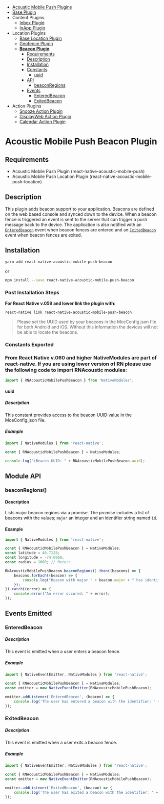 <ul id='nav'>
	<li><a href='index.html'>Acoustic Mobile Push Plugins</a></li>
	<li><a href="react-native-acoustic-mobile-push.html">Base Plugin</a></li>
	<li>
		Content Plugins
		<ul>
			<li><a href="react-native-acoustic-mobile-push-inbox.html">Inbox Plugin</a></li>
			<li><a href="react-native-acoustic-mobile-push-inapp.html">InApp Plugin</a></li>
		</ul>
	</li>
	<li>
		Location Plugins
		<ul>
			<li><a href="react-native-acoustic-mobile-push-location.html">Base Location Plugin</a></li>
			<li><a href="react-native-acoustic-mobile-push-geofence.html">Geofence Plugin</a></li>
			<li>
				<a href='#readme'><b>Beacon Plugin</b></a>
				<ul>
					<li><a href="#requirements">Requirements</a></li>
					<li><a href="#description">Description</a></li>
					<li><a href="#installation">Installation</a></li>
					<li>
						<a href="#user-content-constants-exported">Constants</a>
						<ul>
							<li><a href="#uuid">uuid</a></li>
						</ul>
					</li>
					<li>
						<a href="#user-content-module-api">API</a>
						<ul>
							<li><a href="#beaconregions">beaconRegions</a></li>
						</ul>
					</li>
					<li>
						<a href="#user-content-events-emitted">Events</a>
						<ul>
							<li><a href="#enteredbeacon">EnteredBeacon</a></li>
							<li><a href="#exitedbeacon">ExitedBeacon</a></li>
						</ul>
					</li>
				</ul>
			</li>			
		</ul>
	</li>
	<li>
		Action Plugins
		<ul>
			<li><a href="react-native-acoustic-mobile-push-snooze.html">Snooze Action Plugin</a></li>
			<li><a href="react-native-acoustic-mobile-push-displayweb.html">DisplayWeb Action Plugin</a></li>
			<li><a href="react-native-acoustic-mobile-push-calendar.html">Calendar Action Plugin</a></li>
		</ul>
	</li>
</ul>

# Acoustic Mobile Push Beacon Plugin

## Requirements
- Acoustic Mobile Push Plugin (react-native-acoustic-mobile-push) 
- Acoustic Mobile Push Location Plugin (react-native-acoustic-mobile-push-location) 

## Description
This plugin adds beacon support to your application. Beacons are defined on the web based console and synced down to the device. When a beacon fence is triggered an event is sent to the server that can trigger a push message back to the device. The application is also notified with an <a href="#enteredbeacon">`EnteredBeacon`</a> event when beacon fences are entered and an <a href="#exitedbeacon">`ExitedBeacon`</a> event when beacon fences are exited.

## Installation
```sh
yarn add react-native-acoustic-mobile-push-beacon
```
or 
```sh
npm install --save react-native-acoustic-mobile-push-beacon
```

### Post Installation Steps

**For React Native v.059 and lower link the plugin with:**
```sh
react-native link react-native-acoustic-mobile-push-beacon
```

> Please set the UUID used by your beacons in the MceConfig.json file for both Android and iOS. Without this information the devices will not be able to locate the beacons.

### Constants Exported

### From React Native v.060 and higher NativeModules are part of react-native. If you are using lower version of RN please use the following code to import RNAcoustic modules:

```js
import { RNAcousticMobilePushBeacon } from 'NativeModules';
````

#### uuid
##### Description
This constant provides access to the beacon UUID value in the MceConfig.json file.

##### Example
```js
import { NativeModules } from 'react-native';

const { RNAcousticMobilePushBeacon } = NativeModules;

console.log("iBeacon UUID: " + RNAcousticMobilePushBeacon.uuid);
```

## Module API
### beaconRegions()
#### Description
Lists major beacon regions via a promise. The promise includes a list of beacons with the values; `major` an integer and an identifier string named `id`.

#### Example
```js
import { NativeModules } from 'react-native';

const { RNAcousticMobilePushBeacon } = NativeModules;
const latitude = 40.7128;
const longitude = -74.0060;
const radius = 1000; // Meters

RNAcousticMobilePushBeacon.beaconRegions().then((beacons) => { 
    beacons.forEach((beacon) => {
        console.log("Beacon with major " + beacon.major + " has identifier " + beacon.id);
    });
}).catch((error) => {
    console.error("An error occured: " + error);
});
```

## Events Emitted
### EnteredBeacon
##### Description
This event is emitted when a user enters a beacon fence.

##### Example
```js
import { NativeEventEmitter, NativeModules } from 'react-native';

const { RNAcousticMobilePushBeacon } = NativeModules;
const emitter = new NativeEventEmitter(RNAcousticMobilePushBeacon);

emitter.addListener('EnteredBeacon', (beacon) => { 
    console.log('The user has entered a beacon with the identifier: ' + beacon.id);
});
```

### ExitedBeacon
##### Description
This event is emitted when a user exits a beacon fence.

##### Example
```js
import { NativeEventEmitter, NativeModules } from 'react-native';

const { RNAcousticMobilePushBeacon } = NativeModules;
const emitter = new NativeEventEmitter(RNAcousticMobilePushBeacon);

emitter.addListener('ExitedBeacon', (beacon) => { 
    console.log('The user has exited a beacon with the identifier: ' + beacon.id);
});
```
